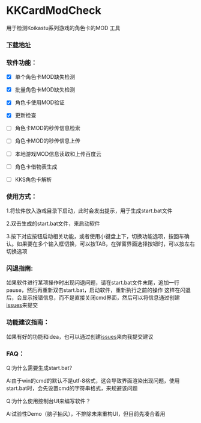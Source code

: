 # KKCardModCheck

用于检测Koikastu系列游戏的角色卡的MOD 工具

### [下载地址](https://github.com/GenesisAN/KKCardModCheck/releases)

### 软件功能：

- [x] 单个角色卡MOD缺失检测

- [x] 批量角色卡MOD缺失检测

- [x] 角色卡使用MOD验证

- [x] 更新检查

- [ ] 角色卡MOD的秒传信息检索

- [ ] 角色卡MOD的秒传信息上传

- [ ] 本地游戏MOD信息读取和上传百度云

- [ ] 角色卡借物表生成

- [ ] KKS角色卡解析

  

### 使用方式：

1.将软件放入游戏目录下启动，此时会发出提示，用于生成start.bat文件

2.双击生成的start.bat文件，来启动软件

3.按下对应按钮启动相关功能，或者使用小键盘上下，切换功能选项，按回车确认。如果要在多个输入框切换，可以按TAB，在弹窗界面选择按钮时，可以按左右切换选项

### 闪退指南:
如果软件进行某项操作时出现闪退问题，请在start.bat文件末尾，追加一行pause，然后再重新双击start.bat，启动软件，重新执行之前的操作
这样在闪退后，会显示报错信息，而不是直接关闭cmd界面，然后可以将信息通过创建[issues](https://github.com/GenesisAN/KKCardModCheck/issues/new)来提交

### 功能建议指南：
如果有好的功能和idea，也可以通过创建[issues](https://github.com/GenesisAN/KKCardModCheck/issues/new)来向我提交建议

### FAQ：

Q:为什么需要生成start.bat?

A:由于win的cmd的默认不是utf-8格式，这会导致界面渲染出现问题，使用start.bat时，会先设置cmd的字符串格式，来规避该问题



Q:为什么使用控制台UI来编写软件？

A:试验性Demo（脑子抽风），不排除未来重构UI，但目前先凑合着用



